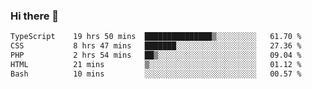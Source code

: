 ### Hi there 🌱
<!--START_SECTION:waka-->

```txt
TypeScript    19 hrs 50 mins  ███████████████▒░░░░░░░░░   61.70 %
CSS           8 hrs 47 mins   ███████░░░░░░░░░░░░░░░░░░   27.36 %
PHP           2 hrs 54 mins   ██▒░░░░░░░░░░░░░░░░░░░░░░   09.04 %
HTML          21 mins         ▒░░░░░░░░░░░░░░░░░░░░░░░░   01.12 %
Bash          10 mins         ░░░░░░░░░░░░░░░░░░░░░░░░░   00.57 %
```

<!--END_SECTION:waka-->
<!--
**Dieg0raf/Dieg0raf** is a ✨ _special_ ✨ repository because its `README.md` (this file) appears on your GitHub profile.

Here are some ideas to get you started:

- 🔭 I’m currently working on ...
- 🌱 I’m currently learning ...
- 👯 I’m looking to collaborate on ...
- 🤔 I’m looking for help with ...
- 💬 Ask me about ...
- 📫 How to reach me: ...
- 😄 Pronouns: ...
- ⚡ Fun fact: ...
-->

